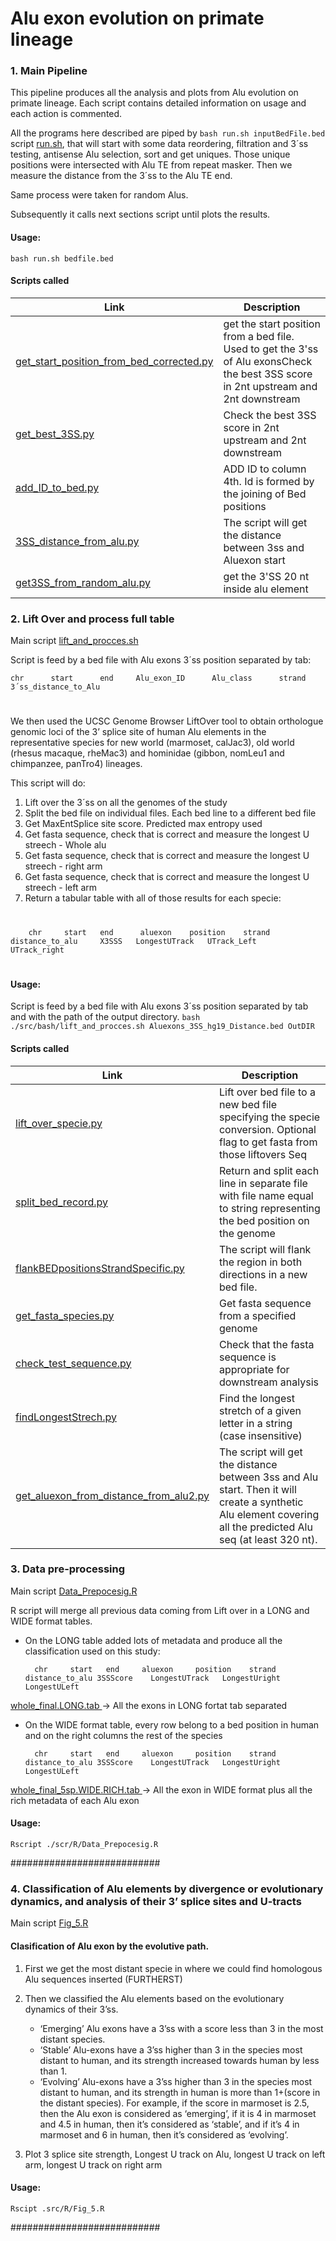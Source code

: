 # Alu exon evolution on primate lineage


### 1.  Main Pipeline

This pipeline produces all the analysis and plots from Alu evolution on primate lineage. Each script contains detailed information on usage and each action is commented.

All the programs here described are piped by `bash run.sh inputBedFile.bed` script  [run.sh](/Alu_primate_lineage/run.sh), that will start with some data reordering, filtration and  3´ss testing, antisense Alu selection, sort and get uniques. Those unique positions were intersected with Alu TE from repeat masker. Then we measure the distance from the 3´ss to the Alu TE end.

Same process were taken for random Alus.

Subsequently it calls next sections script until plots the results.


#### Usage:
`bash run.sh bedfile.bed`

#### Scripts called
|Link|Description|
|---|-----------|
|[ get_start_position_from_bed_corrected.py ](/Alu_primate_lineage/scr/python/get_start_position_from_bed_corrected.py )| get the start position from a bed file. Used to get the 3'ss of Alu exonsCheck the best 3SS score in 2nt upstream and 2nt downstream     |
|[ get_best_3SS.py  ](/Alu_primate_lineage/scr/python/get_best_3SS.py )|   Check the best 3SS score in 2nt upstream and 2nt downstream   |
|[ add_ID_to_bed.py ](/Alu_primate_lineage/scr/python/add_ID_to_bed.py )|   ADD ID to column 4th. Id is formed by the joining of Bed positions   |
|[ 3SS_distance_from_alu.py ](/Alu_primate_lineage/scr/python/3SS_distance_from_alu.py )|  The script will get the distance between 3ss and Aluexon start     |
|[ get3SS_from_random_alu.py ]( /Alu_primate_lineage/scr/python/get3SS_from_random_alu.py )|   get the 3'SS 20 nt inside alu element    |


### 2.  Lift Over and process full table

Main script [ lift_and_procces.sh  ](/Alu_primate_lineage/scr/bash/lift_and_procces.sh )

Script is feed by a bed file with Alu exons 3´ss position separated by tab:

    chr      start      end     Alu_exon_ID      Alu_class      strand      3´ss_distance_to_Alu

#
We then used the UCSC Genome Browser LiftOver tool to obtain orthologue genomic loci of the 3’ splice site of human Alu elements in the representative species for new world (marmoset, calJac3), old world (rhesus macaque, rheMac3) and hominidae (gibbon, nomLeu1 and chimpanzee, panTro4) lineages.

This script will do:

1. Lift over the 3´ss on all the genomes of the study
2. Split the bed file on individual files. Each bed line to a different bed file
3. Get MaxEntSplice site score.  Predicted max entropy used
4. Get fasta sequence, check that is correct and measure the longest U streech  - Whole alu
5. Get fasta sequence, check that is correct and measure the longest U streech  - right arm
6. Get fasta sequence, check that is correct and measure the longest U streech  - left arm
7. Return a tabular table with all of those results for each specie:
#

        chr     start   end      aluexon    position    strand      distance_to_alu     X3SSS   LongestUTrack   UTrack_Left     UTrack_right

#
#### Usage:
Script is feed by a bed file with Alu exons 3´ss position separated by tab and with the path of the output directory.
` bash ./src/bash/lift_and_procces.sh Aluexons_3SS_hg19_Distance.bed OutDIR  `

#### Scripts called
|Link|Description|
|---|-----------|
|[ lift_over_specie.py]( /Alu_primate_lineage/scr/python/lift_over_specie.py)|  Lift over bed file to a new bed file specifying the specie conversion. Optional flag to get fasta from those liftovers Seq|
|[ split_bed_record.py ]( /Alu_primate_lineage/scr/python/split_bed_record.py)|   Return and split each line in separate file with file name equal to string representing the bed position on the genome   |
|[ flankBEDpositionsStrandSpecific.py ]( /Alu_primate_lineage/scr/python/flankBEDpositionsStrandSpecific.py )|  The script will flank the region in both directions in a new bed file.   |
|[ get_fasta_species.py ]( /Alu_primate_lineage/scr/python/get_fasta_species.py )|  Get fasta sequence from a specified genome  |
|[ check_test_sequence.py ]( /Alu_primate_lineage/scr/python/check_test_sequence.py )|  Check that the fasta sequence is appropriate for downstream analysis    |
|[ findLongestStrech.py ]( /Alu_primate_lineage/scr/python/findLongestStrech.py)|  Find the longest stretch of a given letter in a string (case insensitive)    |
|[ get_aluexon_from_distance_from_alu2.py ]( /Alu_primate_lineage/scr/python/get_aluexon_from_distance_from_alu2.py)|  The script will get the distance between 3ss and Alu start. Then it will create a synthetic Alu element covering all the predicted Alu seq (at least 320 nt).    |


### 3.  Data pre-processing

Main script [  Data_Prepocesig.R ]( /Alu_primate_lineage/scr/R/Data_Prepocesig.R )

R script will merge all previous data coming from Lift over in a LONG and WIDE format tables.

- On the LONG table added lots of metadata and produce all the classification used on this study:

        chr     start   end	    aluexon	    position	strand	    distance_to_alu	3SSScore	LongestUTrack	LongestUright	LongestULeft

[ whole_final.LONG.tab ](/Alu_primate_lineage/Results/whole_final.LONG.tab)    -> All the exons in LONG fortat tab separated

- On the WIDE format table, every row belong to a bed position in human and on the right columns the rest of the species


        chr     start   end	    aluexon	    position	strand	    distance_to_alu	3SSScore	LongestUTrack	LongestUright	LongestULeft

[ whole_final_5sp.WIDE.RICH.tab ](/Alu_primate_lineage/Results/whole_final_5sp.WIDE.RICH.tab)     -> All the exon in WIDE format plus all the rich metadata of each Alu exon



#### Usage:
` Rscript ./scr/R/Data_Prepocesig.R `

###########################



### 4. Classification of Alu elements by divergence or evolutionary dynamics, and analysis of their 3’ splice sites and U-tracts


Main script [ Fig_5.R ](/Alu_primate_lineage/scr/R/Fig_5.R)


#### Clasification of Alu exon by the evolutive path.


1. First we get the most distant specie in where we could find homologous Alu sequences inserted (FURTHERST)

2. Then we classified the Alu elements based on the evolutionary dynamics of their 3’ss.

   - ‘Emerging’ Alu exons have a 3’ss with a score less than 3 in the most distant species.
   - ‘Stable’ Alu-exons have a 3’ss higher than 3 in the species most distant to human, and its strength increased towards human by less than 1.
   - ‘Evolving’ Alu-exons have a 3’ss higher than 3 in the species most distant to human, and its strength in human is more than 1+(score in the distant species). For example, if the score in marmoset is 2.5, then the Alu exon is considered as ‘emerging’, if it is 4 in marmoset and 4.5 in human, then it’s considered as ‘stable’, and if it’s 4 in marmoset and 6 in human, then it’s considered as ‘evolving’.

3. Plot 3 splice site strength, Longest U track on Alu, longest U track on left arm, longest U track on right arm



#### Usage:
` Rscipt .src/R/Fig_5.R `


###########################

